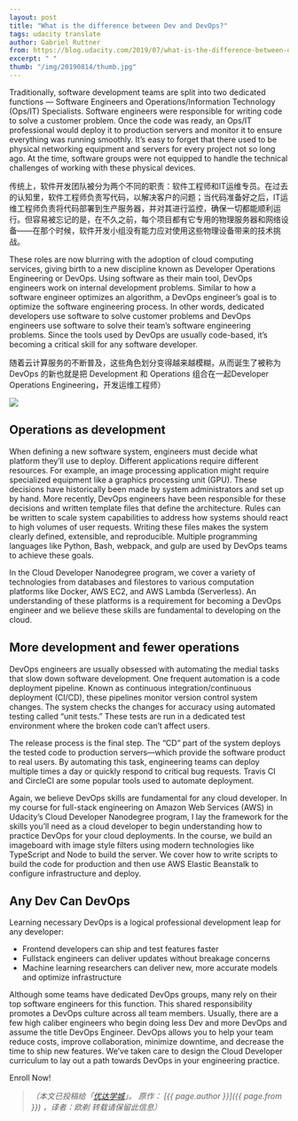 ```yaml
---
layout: post
title: "What is the difference between Dev and DevOps?"
tags: udacity translate 
author: Gabriel Ruttner 
from: https://blog.udacity.com/2019/07/what-is-the-difference-between-dev-and-devops.html
excerpt: " "
thumb: "/img/20190814/thumb.jpg"
---
```


Traditionally, software development teams are split into two dedicated functions — Software Engineers and Operations/Information Technology (Ops/IT) Specialists. Software engineers were responsible for writing code to solve a customer problem. Once the code was ready, an Ops/IT professional would deploy it to production servers and monitor it to ensure everything was running smoothly. It’s easy to forget that there used to be physical networking equipment and servers for every project not so long ago. At the time, software groups were not equipped to handle the technical challenges of working with these physical devices.

传统上，软件开发团队被分为两个不同的职责：软件工程师和IT运维专员。在过去的认知里，软件工程师负责写代码，以解决客户的问题；当代码准备好之后，IT运维工程师负责将代码部署到生产服务器，并对其进行监控，确保一切都能顺利运行。但容易被忘记的是，在不久之前，每个项目都有它专用的物理服务器和网络设备——在那个时候，软件开发小组没有能力应对使用这些物理设备带来的技术挑战。

These roles are now blurring with the adoption of cloud computing services, giving birth to a new discipline known as Developer Operations Engineering or DevOps. Using software as their main tool, DevOps engineers work on internal development problems. Similar to how a software engineer optimizes an algorithm, a DevOps engineer’s goal is to optimize the software engineering process. In other words, dedicated developers use software to solve customer problems and DevOps engineers use software to solve their team’s software engineering problems. Since the tools used by DevOps are usually code-based, it’s becoming a critical skill for any software developer.

随着云计算服务的不断普及，这些角色划分变得越来越模糊，从而诞生了被称为 DevOps 的新也就是把 Development 和 Operations 组合在一起Developer Operations Engineering，开发运维工程师）

<img src="/img/20190820/001.png" />

## Operations as development

When defining a new software system, engineers must decide what platform they’ll use to deploy. Different applications require different resources. For example, an image processing application might require specialized equipment like a graphics processing unit (GPU). These decisions have historically been made by system administrators and set up by hand. More recently, DevOps engineers have been responsible for these decisions and written template files that define the architecture. Rules can be written to scale system capabilities to address how systems should react to high volumes of user requests. Writing these files makes the system clearly defined, extensible, and reproducible. Multiple programming languages like Python, Bash, webpack, and gulp are used by DevOps teams to achieve these goals.

In the Cloud Developer Nanodegree program, we cover a variety of technologies from databases and filestores to various computation platforms like Docker, AWS EC2, and AWS Lambda (Serverless). An understanding of these platforms is a requirement for becoming a DevOps engineer and we believe these skills are fundamental to developing on the cloud.

## More development and fewer operations

DevOps engineers are usually obsessed with automating the medial tasks that slow down software development. One frequent automation is a code deployment pipeline. Known as continuous integration/continuous deployment (CI/CD), these pipelines monitor version control system changes. The system checks the changes for accuracy using automated testing called “unit tests.” These tests are run in a dedicated test environment where the broken code can’t affect users. 

The release process is the final step. The “CD” part of the system deploys the tested code to production servers—which provide the software product to real users. By automating this task, engineering teams can deploy multiple times a day or quickly respond to critical bug requests. Travis CI and CircleCI are some popular tools used to automate deployment.

Again, we believe DevOps skills are fundamental for any cloud developer. In my course for full-stack engineering on Amazon Web Services (AWS) in Udacity’s Cloud Developer Nanodegree program, I lay the framework for the skills you’ll need as a cloud developer to begin understanding how to practice DevOps for your cloud deployments. In the course, we build an imageboard with image style filters using modern technologies like TypeScript and Node to build the server. We cover how to write scripts to build the code for production and then use AWS Elastic Beanstalk to configure infrastructure and deploy.

## Any Dev Can DevOps
Learning necessary DevOps is a logical professional development leap for any developer:

* Frontend developers can ship and test features faster
* Fullstack engineers can deliver updates without breakage concerns
* Machine learning researchers can deliver new, more accurate models and optimize infrastructure

Although some teams have dedicated DevOps groups, many rely on their top software engineers for this function. This shared responsibility promotes a DevOps culture across all team members. Usually, there are a few high caliber engineers who begin doing less Dev and more DevOps and assume the title DevOps Engineer. DevOps allows you to help your team reduce costs, improve collaboration, minimize downtime, and decrease the time to ship new features. We’ve taken care to design the Cloud Developer curriculum to lay out a path towards DevOps in your engineering practice.

Enroll Now!

> _（本文已投稿给「[优达学城](https://cn.udacity.com)」。 原作： [{{ page.author }}]({{ page.from }}) ，译者：欧剃 转载请保留此信息）_